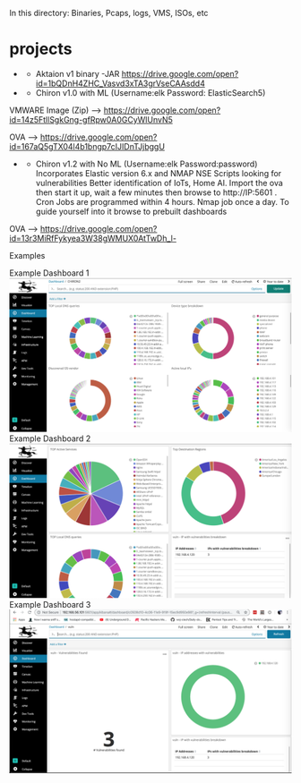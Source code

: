 In this directory: Binaries, Pcaps, logs, VMS, ISOs, etc
# projects

* - Aktaion v1 binary -JAR
https://drive.google.com/open?id=1bQDnH4ZHC_Vasvd3xTA3grVseCAAsdd4

* - Chiron v1.0 with ML (Username:elk Password: ElasticSearch5)

VMWARE Image (Zip) -->
https://drive.google.com/open?id=14z5FtllSgkGng-gfRpw0A0GCyWlUnvN5 

OVA -->
https://drive.google.com/open?id=167aQ5gTX04l4b1bngp7cIJIDnTJjbggU

* - Chiron v1.2 with No ML (Username:elk   Password:password)
Incorporates Elastic version 6.x and NMAP NSE Scripts looking for vulnerabilities
Better identification of IoTs, Home AI.
Import the ova then start it up, wait a few minutes then browse to http://IP:5601 . Cron Jobs are programmed within 4 hours. Nmap job once a day. To guide yourself into it browse to prebuilt dashboards

OVA --> https://drive.google.com/open?id=13r3MiRfFykyea3W38gWMUX0AtTwDh_l-

Examples

Example Dashboard 1 ![Dashboar1](https://github.com/rsfl/projects/blob/master/Chironv12-NMAP1.png)
Example Dashboard 2 ![Dashboard2](https://github.com/rsfl/projects/blob/master/Chironv12-NMAP3.png)
Example Dashboard 3 ![Dashboard3](https://github.com/rsfl/projects/blob/master/Chironv12-NMAP4.png)
